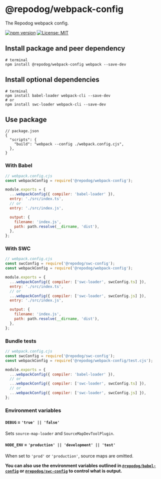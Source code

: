 # @repodog/webpack-config

The Repodog webpack config.

[![npm version](https://badge.fury.io/js/%40repodog%2Fwebpack-config.svg)](https://badge.fury.io/js/%40repodog%2Fwebpack-config)
[![License: MIT](https://img.shields.io/badge/License-MIT-yellow.svg)](LICENSE)

## Install package and peer dependency

```shell
# terminal
npm install @repodog/webpack-config webpack --save-dev
```

## Install optional dependencies

```shell
# terminal
npm install babel-loader webpack-cli --save-dev
# or
npm install swc-loader webpack-cli --save-dev
```

## Use package

```jsonc
// package.json
{
  "scripts": {
    "build": "webpack --config ./webpack.config.cjs",
  },
}
```

### With Babel

```javascript
// webpack.config.cjs
const webpackConfig = require('@repodog/webpack-config');

module.exports = {
  ...webpackConfig({ compiler: 'babel-loader' }),
  entry: './src/index.ts',
  // or
  entry: './src/index.js',

  output: {
    filename: 'index.js',
    path: path.resolve(__dirname, 'dist'),
  },
};
```

### With SWC

```javascript
// webpack.config.cjs
const swcConfig = require('@repodog/swc-config');
const webpackConfig = require('@repodog/webpack-config');

module.exports = {
  ...webpackConfig({ compiler: ['swc-loader', swcConfig.ts] }),
  entry: './src/index.ts',
  // or
  ...webpackConfig({ compiler: ['swc-loader', swcConfig.js] }),
  entry: './src/index.js',

  output: {
    filename: 'index.js',
    path: path.resolve(__dirname, 'dist'),
  },
};
```

### Bundle tests

```javascript
// webpack.config.cjs
const swcConfig = require('@repodog/swc-config');
const webpackConfig = require('@repodog/webpack-config/test.cjs');

module.exports = {
  ...webpackConfig({ compiler: 'babel-loader' }),
  // or
  ...webpackConfig({ compiler: ['swc-loader', swcConfig.ts] }),
  // or
  ...webpackConfig({ compiler: ['swc-loader', swcConfig.js] }),
};
```

### Environment variables

#### `DEBUG` = `'true' || 'false'`

Sets `source-map-loader` and `SourceMapDevToolPlugin`.

#### `NODE_ENV` = `'production' || 'development' || 'test'`

When set to `'prod'` or `'production'`, source maps are omitted.

**You can also use the environment variables outlined in [`@repodog/babel-config`](../babel-config/README.md#environment-variables) or [`@repodog/swc-config`](../swc-config/README.md#environment-variables) to control what is output.**
